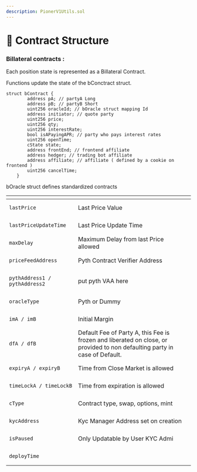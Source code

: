 ```yaml
---
description: PionerV1Utils.sol
---
```


# 📜 Contract Structure

### Billateral contracts :

Each position state is represented as a Billateral Contract.

Functions update the state of the bConctract struct.

```solidity
struct bContract { 
        address pA; // partyA Long
        address pB; // partyB Short
        uint256 oracleId; // bOracle struct mapping Id
        address initiator; // quote party
        uint256 price;
        uint256 qty;
        uint256 interestRate; 
        bool isAPayingAPR; // party who pays interest rates
        uint256 openTime;
        cState state;
        address frontEnd; // frontend affiliate
        address hedger; // trading bot affiliate
        address affiliate; // affiliate ( defined by a cookie on frontend )
        uint256 cancelTime;
    }
```

bOracle struct defines standardized contracts

<table data-header-hidden><thead><tr><th></th><th></th><th data-hidden></th></tr></thead><tbody><tr><td><pre><code>lastPrice
</code></pre></td><td>Last Price Value</td><td></td></tr><tr><td><pre><code>lastPriceUpdateTime
</code></pre></td><td>Last Price Update Time</td><td></td></tr><tr><td><pre><code>maxDelay
</code></pre></td><td>Maximum Delay from last Price allowed</td><td></td></tr><tr><td><pre><code>priceFeedAddress
</code></pre></td><td>Pyth Contract Verifier Address</td><td></td></tr><tr><td><pre><code>pythAddress1 / pythAddress2
</code></pre></td><td>put pyth VAA here</td><td></td></tr><tr><td><pre><code>oracleType
</code></pre></td><td>Pyth or Dummy</td><td></td></tr><tr><td><pre><code>imA / imB
</code></pre></td><td>Initial Margin</td><td></td></tr><tr><td><pre><code>dfA / dfB
</code></pre></td><td>Default Fee of Party A, this Fee is frozen and liberated on close, or provided to non defaulting party in case of Default.</td><td></td></tr><tr><td><pre><code>expiryA / expiryB
</code></pre></td><td>Time from Close Market is allowed</td><td></td></tr><tr><td><pre><code>timeLockA / timeLockB
</code></pre></td><td>Time from expiration is allowed</td><td></td></tr><tr><td><pre><code>cType
</code></pre></td><td>Contract type, swap, options, mint</td><td></td></tr><tr><td><pre><code>kycAddress
</code></pre></td><td>Kyc Manager Address set on creation</td><td></td></tr><tr><td><pre><code>isPaused
</code></pre></td><td>Only Updatable by User KYC Admi</td><td></td></tr><tr><td><pre><code>deployTime
</code></pre></td><td></td><td></td></tr></tbody></table>
